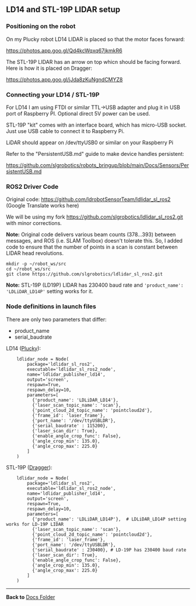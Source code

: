 ## LD14 and STL-19P LIDAR setup

### Positioning on the robot

On my Plucky robot LD14 LIDAR is placed so that the motor faces forward:

https://photos.app.goo.gl/Qd4kcWqxq67jkmkR6

The STL-19P LIDAR has an arrow on top whicn should be facing forward. Here is how it is placed on Dragger:

https://photos.app.goo.gl/jJda8zKuNgndCMYZ8

### Connecting your LD14 / STL-19P

For LD14 I am using FTDI or similar TTL->USB adapter and plug it in USB port of Raspberry PI. Optional direct 5V power can be used.

STL-19P "kit" comes with an interface board, which has micro-USB socket. Just use USB cable to connect it to Raspberry Pi. 

LiDAR should appear on /dev/ttyUSB0 or similar on your Raspberry Pi

Refer to the "PersistentUSB.md" guide to make device handles persistent:

https://github.com/slgrobotics/robots_bringup/blob/main/Docs/Sensors/PersistentUSB.md

### ROS2 Driver Code

Original code: https://github.com/ldrobotSensorTeam/ldlidar_sl_ros2    (Google Translate works here)

We will be using my fork https://github.com/slgrobotics/ldlidar_sl_ros2.git with minor corrections.

**Note:** Original code delivers various beam counts (378...393) between messages, and ROS (i.e. SLAM Toolbox) doesn't tolerate this.
So, I added code to ensure that the number of points in a scan is constant between LIDAR head revolutions.

```
mkdir -p ~/robot_ws/src
cd ~/robot_ws/src
git clone https://github.com/slgrobotics/ldlidar_sl_ros2.git
```
**Note:** STL-19P (LD19P) LIDAR has 230400 baud rate and ```'product_name': 'LDLiDAR_LD14P'``` setting works for it.

### Node definitions in launch files

There are only two parameters that differ:
- product_name
- serial_baudrate

LD14 ([Plucky](https://github.com/slgrobotics/articubot_one/tree/main/robots/plucky)):
```
    ldlidar_node = Node(
        package='ldlidar_sl_ros2',
        executable='ldlidar_sl_ros2_node',
        name='ldlidar_publisher_ld14',
        output='screen',
        respawn=True,
        respawn_delay=10,
        parameters=[
          {'product_name': 'LDLiDAR_LD14'},
          {'laser_scan_topic_name': 'scan'},
          {'point_cloud_2d_topic_name': 'pointcloud2d'},
          {'frame_id': 'laser_frame'},
          {'port_name': '/dev/ttyUSBLDR'},
          {'serial_baudrate' : 115200},
          {'laser_scan_dir': True},
          {'enable_angle_crop_func': False},
          {'angle_crop_min': 135.0},
          {'angle_crop_max': 225.0}
        ]
    )
```

STL-19P ([Dragger](https://github.com/slgrobotics/articubot_one/tree/main/robots/dragger)):
```
    ldlidar_node = Node(
        package='ldlidar_sl_ros2',
        executable='ldlidar_sl_ros2_node',
        name='ldlidar_publisher_ld14',
        output='screen',
        respawn=True,
        respawn_delay=10,
        parameters=[
          {'product_name': 'LDLiDAR_LD14P'},  # LDLiDAR_LD14P setting works for LD-19P LIDAR
          {'laser_scan_topic_name': 'scan'},
          {'point_cloud_2d_topic_name': 'pointcloud2d'},
          {'frame_id': 'laser_frame'},
          {'port_name': '/dev/ttyUSBLDR'},
          {'serial_baudrate' : 230400}, # LD-19P has 230400 baud rate
          {'laser_scan_dir': True},
          {'enable_angle_crop_func': False},
          {'angle_crop_min': 135.0},
          {'angle_crop_max': 225.0}
        ]
    )

```

----------------

**Back to** [Docs Folder](https://github.com/slgrobotics/robots_bringup/tree/main/Docs)
